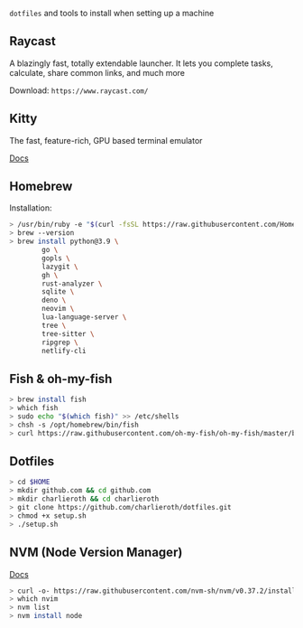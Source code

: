 `dotfiles` and tools to install when setting up a machine

## Raycast

A blazingly fast, totally extendable launcher. It lets you complete tasks, calculate, share common links, and much more

Download: `https://www.raycast.com/`

## Kitty

The fast, feature-rich, GPU based terminal emulator

[Docs](https://sw.kovidgoyal.net/kitty/)

## Homebrew

Installation:
```bash
> /usr/bin/ruby -e "$(curl -fsSL https://raw.githubusercontent.com/Homebrew/install/master/install)"`
> brew --version
> brew install python@3.9 \
        go \
        gopls \
        lazygit \
        gh \
        rust-analyzer \
        sqlite \
        deno \
        neovim \
        lua-language-server \
        tree \
        tree-sitter \
        ripgrep \
        netlify-cli
```

## Fish & oh-my-fish

```bash
> brew install fish
> which fish
> sudo echo "$(which fish)" >> /etc/shells
> chsh -s /opt/homebrew/bin/fish
> curl https://raw.githubusercontent.com/oh-my-fish/oh-my-fish/master/bin/install | fish
```

## Dotfiles

``` bash
> cd $HOME
> mkdir github.com && cd github.com
> mkdir charlieroth && cd charlieroth
> git clone https://github.com/charlieroth/dotfiles.git
> chmod +x setup.sh
> ./setup.sh
```

## NVM (Node Version Manager)

[Docs](https://github.com/nvm-sh/nvm)

```bash
> curl -o- https://raw.githubusercontent.com/nvm-sh/nvm/v0.37.2/install.sh | fish
> which nvim
> nvm list
> nvm install node
```
